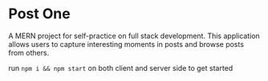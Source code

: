 # Post One

A MERN project for self-practice on full stack development. This application allows users to capture interesting moments in posts and browse posts from others.

run ```npm i && npm start``` on both client and server side to get started